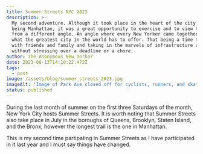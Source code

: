 ```yaml
---
title: Summer Streets NYC 2023
description: >-
  My second adventure. Although it took place in the heart of the city, that
  being Manhattan, it was a great opportunity to exercise and to view the city
  from a different angle. An angle where every New Yorker came together to enjoy
  what the greatest city in the world has to offer. That being a time to spend
  with friends and family and taking in the marvels of infrastructure and nature
  without stressing over a deadline or a chore.
author: The Anonymous New Yorker
date: 2023-08-13T14:10:22.472Z
tags:
  - post
image: /assets/blog/summer_streets_2023.jpg
imageAlt: 'Image of Park Ave closed off for cyclists, runners, and skaters'
status: published
---
```

During the last month of summer on the first three Saturdays of the month, New York City hosts Summer Streets. It is worth noting that Summer Streets also take place in July in the boroughs of Queens, Brooklyn, Staten Island, and the Bronx, however the longest trail is the one in Manhattan. 

This is my second time partipating in Summer Streets as I have participated in it last year and I must say things have changed.

<a href=""></a>
